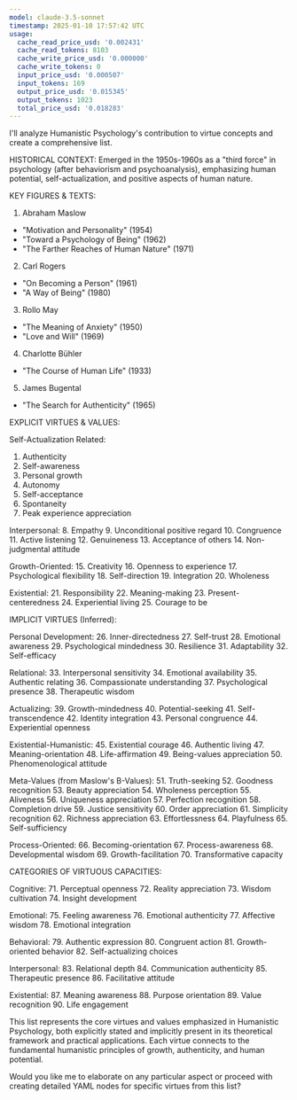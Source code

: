 ```yaml
---
model: claude-3.5-sonnet
timestamp: 2025-01-10 17:57:42 UTC
usage:
  cache_read_price_usd: '0.002431'
  cache_read_tokens: 8103
  cache_write_price_usd: '0.000000'
  cache_write_tokens: 0
  input_price_usd: '0.000507'
  input_tokens: 169
  output_price_usd: '0.015345'
  output_tokens: 1023
  total_price_usd: '0.018283'
---
```


I'll analyze Humanistic Psychology's contribution to virtue concepts and create a comprehensive list.

HISTORICAL CONTEXT:
Emerged in the 1950s-1960s as a "third force" in psychology (after behaviorism and psychoanalysis), emphasizing human potential, self-actualization, and positive aspects of human nature.

KEY FIGURES & TEXTS:
1. Abraham Maslow
- "Motivation and Personality" (1954)
- "Toward a Psychology of Being" (1962)
- "The Farther Reaches of Human Nature" (1971)

2. Carl Rogers
- "On Becoming a Person" (1961)
- "A Way of Being" (1980)

3. Rollo May
- "The Meaning of Anxiety" (1950)
- "Love and Will" (1969)

4. Charlotte Bühler
- "The Course of Human Life" (1933)

5. James Bugental
- "The Search for Authenticity" (1965)

EXPLICIT VIRTUES & VALUES:

Self-Actualization Related:
1. Authenticity
2. Self-awareness
3. Personal growth
4. Autonomy
5. Self-acceptance
6. Spontaneity
7. Peak experience appreciation

Interpersonal:
8. Empathy
9. Unconditional positive regard
10. Congruence
11. Active listening
12. Genuineness
13. Acceptance of others
14. Non-judgmental attitude

Growth-Oriented:
15. Creativity
16. Openness to experience
17. Psychological flexibility
18. Self-direction
19. Integration
20. Wholeness

Existential:
21. Responsibility
22. Meaning-making
23. Present-centeredness
24. Experiential living
25. Courage to be

IMPLICIT VIRTUES (Inferred):

Personal Development:
26. Inner-directedness
27. Self-trust
28. Emotional awareness
29. Psychological mindedness
30. Resilience
31. Adaptability
32. Self-efficacy

Relational:
33. Interpersonal sensitivity
34. Emotional availability
35. Authentic relating
36. Compassionate understanding
37. Psychological presence
38. Therapeutic wisdom

Actualizing:
39. Growth-mindedness
40. Potential-seeking
41. Self-transcendence
42. Identity integration
43. Personal congruence
44. Experiential openness

Existential-Humanistic:
45. Existential courage
46. Authentic living
47. Meaning-orientation
48. Life-affirmation
49. Being-values appreciation
50. Phenomenological attitude

Meta-Values (from Maslow's B-Values):
51. Truth-seeking
52. Goodness recognition
53. Beauty appreciation
54. Wholeness perception
55. Aliveness
56. Uniqueness appreciation
57. Perfection recognition
58. Completion drive
59. Justice sensitivity
60. Order appreciation
61. Simplicity recognition
62. Richness appreciation
63. Effortlessness
64. Playfulness
65. Self-sufficiency

Process-Oriented:
66. Becoming-orientation
67. Process-awareness
68. Developmental wisdom
69. Growth-facilitation
70. Transformative capacity

CATEGORIES OF VIRTUOUS CAPACITIES:

Cognitive:
71. Perceptual openness
72. Reality appreciation
73. Wisdom cultivation
74. Insight development

Emotional:
75. Feeling awareness
76. Emotional authenticity
77. Affective wisdom
78. Emotional integration

Behavioral:
79. Authentic expression
80. Congruent action
81. Growth-oriented behavior
82. Self-actualizing choices

Interpersonal:
83. Relational depth
84. Communication authenticity
85. Therapeutic presence
86. Facilitative attitude

Existential:
87. Meaning awareness
88. Purpose orientation
89. Value recognition
90. Life engagement

This list represents the core virtues and values emphasized in Humanistic Psychology, both explicitly stated and implicitly present in its theoretical framework and practical applications. Each virtue connects to the fundamental humanistic principles of growth, authenticity, and human potential.

Would you like me to elaborate on any particular aspect or proceed with creating detailed YAML nodes for specific virtues from this list?